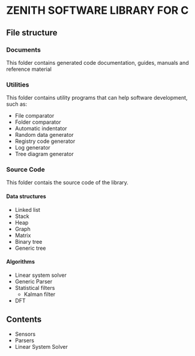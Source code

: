 # ZENITH SOFTWARE LIBRARY FOR C

## File structure
### Documents
This folder contains generated code documentation, guides, manuals and reference material

### Utilities
This folder contains utility programs that can help software development, such as:
* File comparator
* Folder comparator
* Automatic indentator
* Random data generator
* Registry code generator
* Log generator
* Tree diagram generator

### Source Code
This folder contais the source code of the library.
#### Data structures
* Linked list
* Stack
* Heap
* Graph
* Matrix
* Binary tree
* Generic tree

#### Algorithms
* Linear system solver
* Generic Parser
* Statistical filters
  * Kalman filter
* DFT

## Contents
* Sensors
* Parsers
* Linear System Solver
